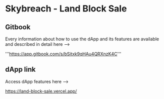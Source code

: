 # Skybreach - Land Block Sale

## Gitbook

Every information about how to use the dApp and its features are available and described in detail here -->

'''https://app.gitbook.com/s/bSitxk9qHAu4QRXnzK4C'''

## dApp link

Access dApp features here -->

https://land-block-sale.vercel.app/
